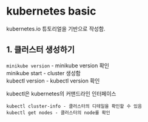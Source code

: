 # kubernetes basic
kubernetes.io 튜토리얼을 기반으로 작성함.

## 1. 클러스터 생성하기

`minikube version` - minikube version 확인  
    minikube start - cluster 생성함  
    kubectl version - kubectl version 확인  

kubectl은 kubernetes의 커맨드라인 인터페이스

    kubectl cluster-info - 클러스터의 디테일을 확인할 수 있음  
    kubectl get nodes - 클러스터의 node를 확인  
